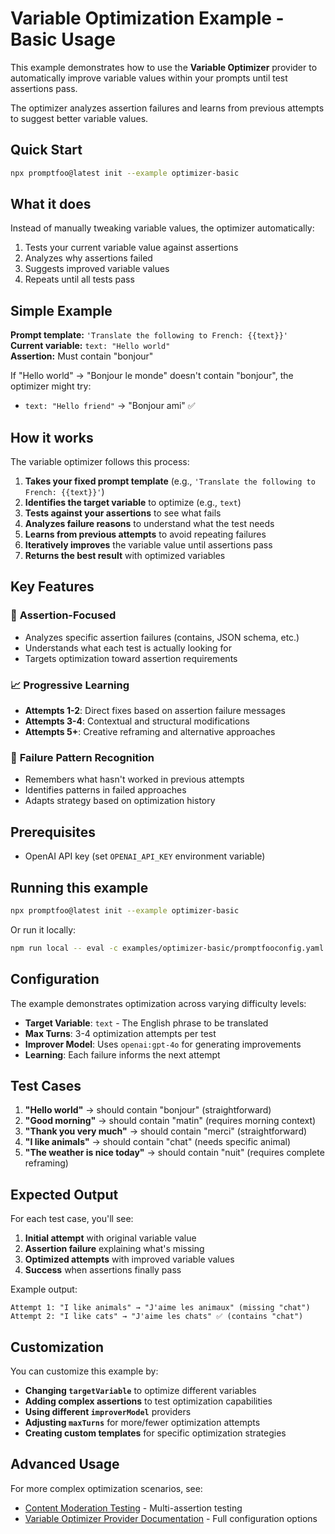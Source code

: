 # Variable Optimization Example - Basic Usage

This example demonstrates how to use the **Variable Optimizer** provider to automatically improve variable values within your prompts until test assertions pass.

The optimizer analyzes assertion failures and learns from previous attempts to suggest better variable values.

## Quick Start

```bash
npx promptfoo@latest init --example optimizer-basic
```

## What it does

Instead of manually tweaking variable values, the optimizer automatically:

1. Tests your current variable value against assertions
2. Analyzes why assertions failed
3. Suggests improved variable values
4. Repeats until all tests pass

## Simple Example

**Prompt template:** `'Translate the following to French: {{text}}'`  
**Current variable:** `text: "Hello world"`  
**Assertion:** Must contain "bonjour"

If "Hello world" → "Bonjour le monde" doesn't contain "bonjour", the optimizer might try:

- `text: "Hello friend"` → "Bonjour ami" ✅

## How it works

The variable optimizer follows this process:

1. **Takes your fixed prompt template** (e.g., `'Translate the following to French: {{text}}'`)
2. **Identifies the target variable** to optimize (e.g., `text`)
3. **Tests against your assertions** to see what fails
4. **Analyzes failure reasons** to understand what the test needs
5. **Learns from previous attempts** to avoid repeating failures
6. **Iteratively improves** the variable value until assertions pass
7. **Returns the best result** with optimized variables

## Key Features

### 🎯 **Assertion-Focused**

- Analyzes specific assertion failures (contains, JSON schema, etc.)
- Understands what each test is actually looking for
- Targets optimization toward assertion requirements

### 📈 **Progressive Learning**

- **Attempts 1-2**: Direct fixes based on assertion failure messages
- **Attempts 3-4**: Contextual and structural modifications
- **Attempts 5+**: Creative reframing and alternative approaches

### 🧠 **Failure Pattern Recognition**

- Remembers what hasn't worked in previous attempts
- Identifies patterns in failed approaches
- Adapts strategy based on optimization history

## Prerequisites

- OpenAI API key (set `OPENAI_API_KEY` environment variable)

## Running this example

```bash
npx promptfoo@latest init --example optimizer-basic
```

Or run it locally:

```bash
npm run local -- eval -c examples/optimizer-basic/promptfooconfig.yaml
```

## Configuration

The example demonstrates optimization across varying difficulty levels:

- **Target Variable**: `text` - The English phrase to be translated
- **Max Turns**: 3-4 optimization attempts per test
- **Improver Model**: Uses `openai:gpt-4o` for generating improvements
- **Learning**: Each failure informs the next attempt

## Test Cases

1. **"Hello world"** → should contain "bonjour" (straightforward)
2. **"Good morning"** → should contain "matin" (requires morning context)
3. **"Thank you very much"** → should contain "merci" (straightforward)
4. **"I like animals"** → should contain "chat" (needs specific animal)
5. **"The weather is nice today"** → should contain "nuit" (requires complete reframing)

## Expected Output

For each test case, you'll see:

1. **Initial attempt** with original variable value
2. **Assertion failure** explaining what's missing
3. **Optimized attempts** with improved variable values
4. **Success** when assertions finally pass

Example output:

```
Attempt 1: "I like animals" → "J'aime les animaux" (missing "chat")
Attempt 2: "I like cats" → "J'aime les chats" ✅ (contains "chat")
```

## Customization

You can customize this example by:

- **Changing `targetVariable`** to optimize different variables
- **Adding complex assertions** to test optimization capabilities
- **Using different `improverModel`** providers
- **Adjusting `maxTurns`** for more/fewer optimization attempts
- **Creating custom templates** for specific optimization strategies

## Advanced Usage

For more complex optimization scenarios, see:

- [Content Moderation Testing](../optimizer-content-moderation/) - Multi-assertion testing
- [Variable Optimizer Provider Documentation](../../site/docs/providers/prompt-optimizer.md) - Full configuration options
